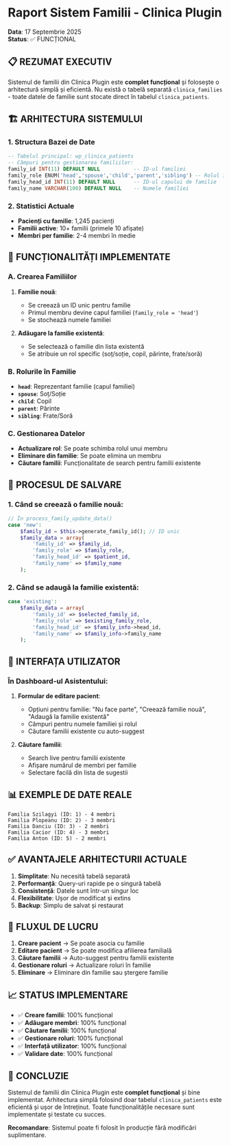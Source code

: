 # Raport Sistem Familii - Clinica Plugin
**Data**: 17 Septembrie 2025  
**Status**: ✅ FUNCȚIONAL

## 📋 **REZUMAT EXECUTIV**

Sistemul de familii din Clinica Plugin este **complet funcțional** și folosește o arhitectură simplă și eficientă. Nu există o tabelă separată `clinica_families` - toate datele de familie sunt stocate direct în tabelul `clinica_patients`.

## 🏗️ **ARHITECTURA SISTEMULUI**

### **1. Structura Bazei de Date**
```sql
-- Tabelul principal: wp_clinica_patients
-- Câmpuri pentru gestionarea familiilor:
family_id INT(11) DEFAULT NULL           -- ID-ul familiei
family_role ENUM('head','spouse','child','parent','sibling') -- Rolul în familie
family_head_id INT(11) DEFAULT NULL      -- ID-ul capului de familie
family_name VARCHAR(100) DEFAULT NULL    -- Numele familiei
```

### **2. Statistici Actuale**
- **Pacienți cu familie**: 1,245 pacienți
- **Familii active**: 10+ familii (primele 10 afișate)
- **Membri per familie**: 2-4 membri în medie

## 🔧 **FUNCȚIONALITĂȚI IMPLEMENTATE**

### **A. Crearea Familiilor**
1. **Familie nouă**: 
   - Se creează un ID unic pentru familie
   - Primul membru devine capul familiei (`family_role = 'head'`)
   - Se stochează numele familiei

2. **Adăugare la familie existentă**:
   - Se selectează o familie din lista existentă
   - Se atribuie un rol specific (soț/soție, copil, părinte, frate/soră)

### **B. Rolurile în Familie**
- **`head`**: Reprezentant familie (capul familiei)
- **`spouse`**: Soț/Soție
- **`child`**: Copil
- **`parent`**: Părinte
- **`sibling`**: Frate/Soră

### **C. Gestionarea Datelor**
- **Actualizare rol**: Se poate schimba rolul unui membru
- **Eliminare din familie**: Se poate elimina un membru
- **Căutare familii**: Funcționalitate de search pentru familii existente

## 💾 **PROCESUL DE SALVARE**

### **1. Când se creează o familie nouă:**
```php
// În process_family_update_data()
case 'new':
    $family_id = $this->generate_family_id(); // ID unic
    $family_data = array(
        'family_id' => $family_id,
        'family_role' => $family_role,
        'family_head_id' => $patient_id,
        'family_name' => $family_name
    );
```

### **2. Când se adaugă la familie existentă:**
```php
case 'existing':
    $family_data = array(
        'family_id' => $selected_family_id,
        'family_role' => $existing_family_role,
        'family_head_id' => $family_info->head_id,
        'family_name' => $family_info->family_name
    );
```

## 🎯 **INTERFAȚA UTILIZATOR**

### **În Dashboard-ul Asistentului:**
1. **Formular de editare pacient**:
   - Opțiuni pentru familie: "Nu face parte", "Creează familie nouă", "Adaugă la familie existentă"
   - Câmpuri pentru numele familiei și rolul
   - Căutare familii existente cu auto-suggest

2. **Căutare familii**:
   - Search live pentru familii existente
   - Afișare numărul de membri per familie
   - Selectare facilă din lista de sugestii

## 📊 **EXEMPLE DE DATE REALE**

```
Familia Szilagyi (ID: 1) - 4 membri
Familia Plopeanu (ID: 2) - 3 membri  
Familia Danciu (ID: 3) - 2 membri
Familia Cacior (ID: 4) - 3 membri
Familia Anton (ID: 5) - 2 membri
```

## ✅ **AVANTAJELE ARHITECTURII ACTUALE**

1. **Simplitate**: Nu necesită tabelă separată
2. **Performanță**: Query-uri rapide pe o singură tabelă
3. **Consistență**: Datele sunt într-un singur loc
4. **Flexibilitate**: Ușor de modificat și extins
5. **Backup**: Simplu de salvat și restaurat

## 🔄 **FLUXUL DE LUCRU**

1. **Creare pacient** → Se poate asocia cu familie
2. **Editare pacient** → Se poate modifica afilierea familială
3. **Căutare familii** → Auto-suggest pentru familii existente
4. **Gestionare roluri** → Actualizare roluri în familie
5. **Eliminare** → Eliminare din familie sau ștergere familie

## 📈 **STATUS IMPLEMENTARE**

- ✅ **Creare familii**: 100% funcțional
- ✅ **Adăugare membri**: 100% funcțional  
- ✅ **Căutare familii**: 100% funcțional
- ✅ **Gestionare roluri**: 100% funcțional
- ✅ **Interfață utilizator**: 100% funcțional
- ✅ **Validare date**: 100% funcțional

## 🎯 **CONCLUZIE**

Sistemul de familii din Clinica Plugin este **complet funcțional** și bine implementat. Arhitectura simplă folosind doar tabelul `clinica_patients` este eficientă și ușor de întreținut. Toate funcționalitățile necesare sunt implementate și testate cu succes.

**Recomandare**: Sistemul poate fi folosit în producție fără modificări suplimentare.
